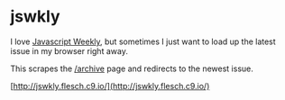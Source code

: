 # jswkly

I love [Javascript Weekly](http://javascriptweekly.com/), but sometimes I just want to load up the latest issue in my browser right away.

This scrapes the [/archive](http://javascriptweekly.com/archive) page and redirects to the newest issue.

[http://jswkly.flesch.c9.io/](http://jswkly.flesch.c9.io/)
